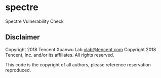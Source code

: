# spectre
Spectre Vulnerability Check
## Disclaimer
Copyright 2018 Tencent Xuanwu Lab <xlab@tencent.com>
Copyright 2018 Tencent, Inc. and/or its affiliates. All rights reserved.

This code is the copyright of all authors, please reference reservation reproduced.

